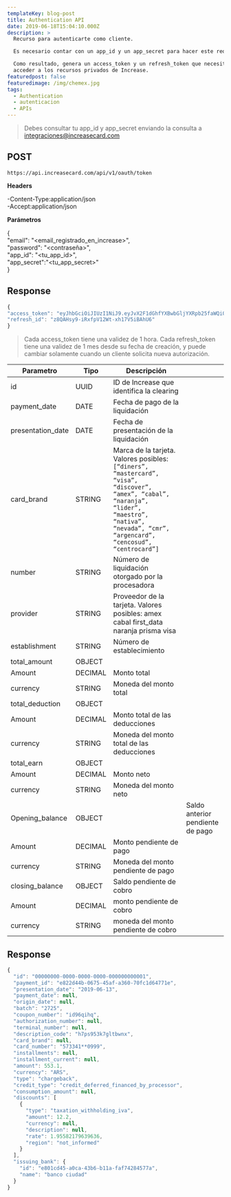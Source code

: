 ```yaml
---
templateKey: blog-post
title: Authentication API
date: 2019-06-18T15:04:10.000Z
description: >
  Recurso para autenticarte como cliente.

  Es necesario contar con un app_id y un app_secret para hacer este request.

  Como resultado, genera un access_token y un refresh_token que necesitarás para
  acceder a los recursos privados de Increase.
featuredpost: false
featuredimage: /img/chemex.jpg
tags:
  - Authentication
  - autenticacion
  - APIs
---
```


>
> Debes consultar tu app_id y app_secret enviando la consulta a [integraciones@increasecard.com](integraciones@increasecard.com)

## **POST**

```
https://api.increasecard.com/api/v1/oauth/token
```

**Headers**

\-Content-Type:application/json \
-Accept:application/json

**Parámetros**

{\
"email": "<email_registrado_en_increase>",\
 "password": "<contraseña>",\
 "app_id": "<tu_app_id>",\
"app_secret":"<tu_app_secret>"\
}


## **Response**

```javascript
{
"access_token": "eyJhbGciOiJIUzI1NiJ9.eyJvX2F1dGhfYXBwbGljYXRpb25faWQiOjksImNsaWVudF9pZCI6OTQ3LCJ2ZXJpZmljYXRpb25fY29kZSI6InNLczg1ZFFxcGRqNl9IeFNNcXcyWTZveW5SbzRjVUVTeXRLdEF4dndydkhiaE52Xy1ydjV0THh0VFkxaTFBZmMiLCJyZWZyZXNoX2lkIjoiejhRQUhzeTktaVJ4ZnBWMTJXdC14aDE3VjVpQkFoVTYiLCJtYXhpbXVtX3VzZWZ1bF9kYXRlIjoxNTY0ODM4MjczLCJleHBpcmF0aW9uX2RhdGUiOjE1NjI0MTkwNzMsIndhcm5pbmdfZXhwaXJhdGlvbl9kYXRlIjoxNTYyMjY0MjczfQ.-10gPlWqLAjd9xGsetFIwrXlpU0AOkxGVw_0TAFlUMY",
"refresh_id": "z8QAHsy9-iRxfpV12Wt-xh17V5iBAhU6"
}
```


> Cada access_token tiene una validez de 1 hora.
> Cada refresh_token tiene una validez de 1 mes desde su fecha de creación, y puede cambiar solamente cuando un cliente solicita nueva autorización.


| Parametro         | Tipo    | Descripción                                                                                                                                                                                            |                                  |
| ----------------- | ------- | ------------------------------------------------------------------------------------------------------------------------------------------------------------------------------------------------------ | -------------------------------- |
| id                | UUID    | ID de Increase que identifica la clearing                                                                                                                                                              |                                  |
| payment_date      | DATE    | Fecha de pago de la liquidación                                                                                                                                                                        |                                  |
| presentation_date | DATE    | Fecha de presentación de la liquidación                                                                                                                                                                |                                  |
| card_brand        | STRING  | Marca de la tarjeta. Valores posibles:`[“diners”, “mastercard”, “visa”, “discover”, “amex”, “cabal”, “naranja”, “lider”, “maestro”, “nativa”, “nevada”, “cmr”, “argencard”, “cencosud”, “centrocard”]` |                                  |
| number            | STRING  | Número de liquidación otorgado por la procesadora                                                                                                                                                      |                                  |
| provider          | STRING  | Proveedor de la tarjeta. Valores posibles: amex cabal first_data naranja prisma visa                                                                                                                   |                                  |
| establishment     | STRING  | Número de establecimiento                                                                                                                                                                              |                                  |
| total_amount      | OBJECT  |                                                                                                                                                                                                        |                                  |
| Amount            | DECIMAL | Monto total                                                                                                                                                                                            |                                  |
| currency          | STRING  | Moneda del monto total                                                                                                                                                                                 |                                  |
| total_deduction   | OBJECT  |                                                                                                                                                                                                        |                                  |
| Amount            | DECIMAL | Monto total de las deducciones                                                                                                                                                                         |                                  |
| currency          | STRING  | Moneda del monto total de las deducciones                                                                                                                                                              |                                  |
| total_earn        | OBJECT  |                                                                                                                                                                                                        |                                  |
| Amount            | DECIMAL | Monto neto                                                                                                                                                                                             |                                  |
| currency          | STRING  | Moneda del monto neto                                                                                                                                                                                  |                                  |
| Opening_balance   | OBJECT  |                                                                                                                                                                                                        | Saldo anterior pendiente de pago |
| Amount            | DECIMAL | Monto pendiente de pago                                                                                                                                                                                |                                  |
| currency          | STRING  | Moneda del monto pendiente de pago                                                                                                                                                                     |                                  |
| closing_balance   | OBJECT  | Saldo pendiente de cobro                                                                                                                                                                               |                                  |
| Amount            | DECIMAL | monto pendiente de cobro                                                                                                                                                                               |                                  |
| currency          | STRING  | moneda del monto pendiente de cobro                                                                                                                                                                    |                                  |

## Response

```javascript
{
  "id": "00000000-0000-0000-0000-000000000001",
  "payment_id": "e822d44b-0675-45af-a360-70fc1d64771e",
  "presentation_date": "2019-06-13",
  "payment_date": null,
  "origin_date": null,
  "batch": "2725",
  "coupon_number": "id96qihq",
  "authorization_number": null,
  "terminal_number": null,
  "description_code": "h7ps953k7gltbwnx",
  "card_brand": null,
  "card_number": "573341**0999",
  "installments": null,
  "installment_current": null,
  "amount": 553.1,
  "currency": "ARS",
  "type": "chargeback",
  "credit_type": "credit_deferred_financed_by_processor",
  "consumption_amount": null,
  "discounts": [
    {
      "type": "taxation_withholding_iva",
      "amount": 12.2,
      "currency": null,
      "description": null,
      "rate": 1.95582179639636,
      "region": "not_informed"
    }
  ],
  "issuing_bank": {
    "id": "e801cd45-a0ca-43b6-b11a-faf74284577a",
    "name": "banco ciudad"
  }
}
```
